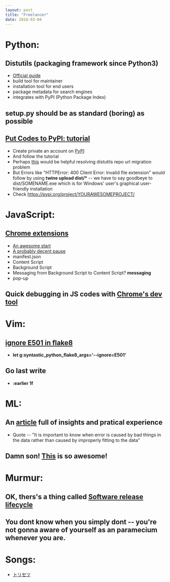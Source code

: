 ```yaml
---
layout: post
title: "Freelancer"
date: 2018-03-04
---
```


# Python:
## Distutils (packaging framework since Python3)
- [Official guide](http://wiki.python.org/moin/CheeseShopTutorial#Submitting_Packages_to_the_Package_Index)
- build tool for maintainer
- installation tool for end users
- package metadata for search engines
- integrates with PyPI (Python Package Index)
## __setup.py__ should be as standard (boring) as possible
## [Put Codes to PyPI: tutorial](http://www.diveintopython3.net/packaging.html)
- Create private an account on [PyPI](https://pypi.python.org/pypi?%3Aaction=register_form)
- And follow the tutorial
- Perhaps [this](https://stackoverflow.com/a/45209514/9326078) would be helpful resolving distutils repo url migration problem
- But Errors like "HTTPError: 400 Client Error: Invalid file extension" would follow by using __twine upload dist/*__ -- we have to say goodbeye to dist/SOMENAME.exe which is for Windows' user's graphical user-friendly installation
- Check https://pypi.org/project/YOURAWESOMEPROJECT/

# JavaScript:
## [Chrome extensions](https://developer.chrome.com/apps/api_index)
- [An awesome start](https://www.youtube.com/watch?v=ew9ut7ixIlI)
- [A probably decent pause](https://www.youtube.com/watch?v=RJtjp-Vtwjs)
- manifest.json
- Content Script
- Background Script
- Messaging from Background Script to Content Script? __messaging__
- pop-up
## Quick debugging in JS codes with [Chrome's dev tool](https://developers.google.com/web/tools/chrome-devtools/javascript/)

# Vim:
## [ignore E501 in flake8](https://github.com/vim-syntastic/syntastic/issues/204)
- __let g:syntastic_python_flake8_args='--ignore=E501'__
## Go last write 
- __:earlier 1f__

# ML:
## An [article](https://towardsdatascience.com/artificial-intelligence-and-bad-data-fbf2564c541a) full of insights and pratical experience
- Quote -- "It is important to know when error is caused by bad things in the data rather than caused by improperly fitting to the data"
## Damn son! [This](https://www.autodeskresearch.com/publications/samestats) is so awesome!

# Murmur:
## OK, thers's a thing called [Software release lifecycle](https://en.wikipedia.org/wiki/Software_release_life_cycle)
## You dont know when you simply dont -- you're not gonna aware of yourself as an paramecium whenever you are.

# Songs:
- [トリセツ](https://www.youtube.com/watch?v=YVUvF5u0Zsk)
